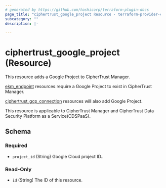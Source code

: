 ```yaml
---
# generated by https://github.com/hashicorp/terraform-plugin-docs
page_title: "ciphertrust_google_project Resource - terraform-provider-ciphertrust"
subcategory: ""
description: |-
  
---
```


# ciphertrust_google_project (Resource)

This resource adds a Google Project to CipherTrust Manager.

[ekm_endpoint](https://registry.terraform.io/providers/ThalesGroup/ciphertrust/latest/docs/resources/ekm_endpoint) resources require a Google Project to exist in CipherTrust Manager.

[ciphertrust_gcp_connection](https://registry.terraform.io/providers/ThalesGroup/ciphertrust/latest/docs/resources/gcp_connection) resources will also add Google Project.

This resource is applicable to CipherTrust Manager and CipherTrust Data Security Platform as a Service(CDSPaaS).

<!-- schema generated by tfplugindocs -->
## Schema

### Required

- `project_id` (String) Google Cloud project ID..

### Read-Only

- `id` (String) The ID of this resource.


